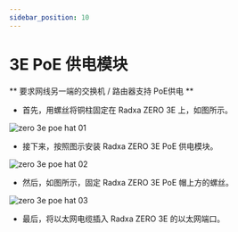 ```yaml
---
sidebar_position: 10
---
```


# 3E PoE 供电模块

** 要求网线另一端的交换机 / 路由器支持 PoE供电 **

- 首先，用螺丝将铜柱固定在 Radxa ZERO 3E 上，如图所示。

![zero 3e poe hat 01](/img/zero/zero3/zero3w-csi1.webp)

- 接下来，按照图示安装 Radxa ZERO 3E PoE 供电模块。

![zero 3e poe hat 02](/img/zero/zero3/zero3w-csi1.webp)

- 然后，如图所示，固定 Radxa ZERO 3E PoE 帽上方的螺丝。

![zero 3e poe hat 03](/img/zero/zero3/zero3w-csi1.webp)

- 最后，将以太网电缆插入 Radxa ZERO 3E 的以太网端口。
